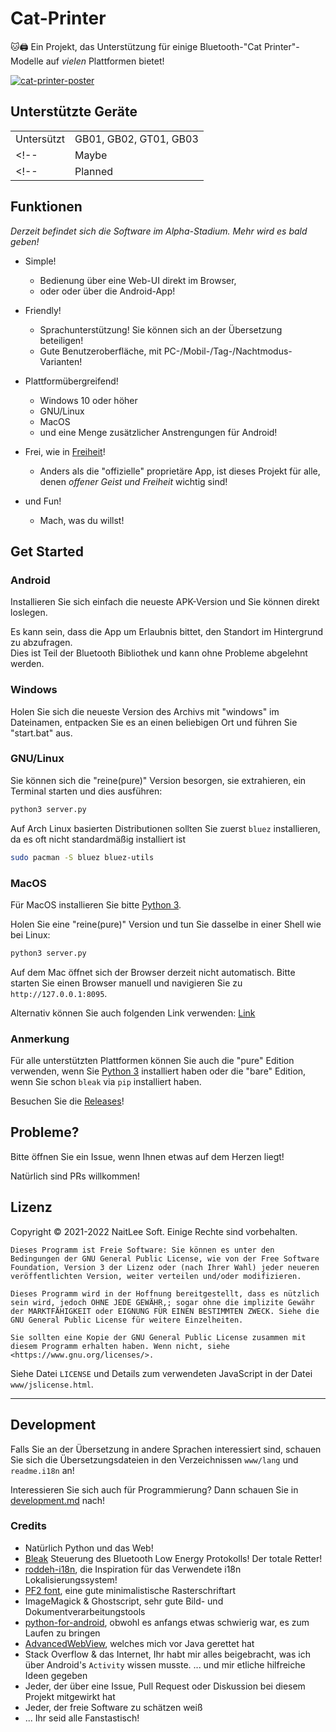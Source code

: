 
# Cat-Printer

🐱🖨 Ein Projekt, das Unterstützung für einige Bluetooth-"Cat Printer"-Modelle auf *vielen* Plattformen bietet!

[![cat-printer-poster](https://repository-images.githubusercontent.com/403563361/93e32942-856c-4552-a8b0-b03c0976a3a7)](https://repository-images.githubusercontent.com/403563361/93e32942-856c-4552-a8b0-b03c0976a3a7)

## Unterstützte Geräte


|    |    |
|----|----|
| Untersützt | GB01, GB02, GT01, GB03  |
<!-- | Maybe     | N/A | -->
<!-- | Planned   | N/A | -->

## Funktionen

*Derzeit befindet sich die Software im Alpha-Stadium. Mehr wird es bald geben!*

- Simple!
  - Bedienung über eine Web-UI direkt im Browser,
  - oder oder über die Android-App!

- Friendly!
  - Sprachunterstützung! Sie können sich an der Übersetzung beteiligen!
  - Gute Benutzeroberfläche, mit PC-/Mobil-/Tag-/Nachtmodus-Varianten!

- Plattformübergreifend!
  - Windows 10 oder höher
  - GNU/Linux
  - MacOS
  - und eine Menge zusätzlicher Anstrengungen für Android!

- Frei, wie in [Freiheit](https://www.gnu.org/philosophy/free-sw.de.html)!
  - Anders als die "offizielle" proprietäre App, ist dieses Projekt für alle, denen *offener Geist und Freiheit* wichtig sind!

- und Fun!
  - Mach, was du willst!

## Get Started

### Android

Installieren Sie sich einfach die neueste APK-Version und Sie können direkt loslegen. 

Es kann sein, dass die App um Erlaubnis bittet, den Standort im Hintergrund zu abzufragen.  
Dies ist Teil der Bluetooth Bibliothek und kann ohne Probleme abgelehnt werden.

### Windows

Holen Sie sich die neueste Version des Archivs mit "windows" im Dateinamen, entpacken Sie es an einen beliebigen Ort und führen Sie "start.bat" aus.

### GNU/Linux

Sie können sich die "reine(pure)" Version besorgen, sie extrahieren, ein Terminal starten und dies ausführen:  
```bash
python3 server.py
```

Auf Arch Linux basierten Distributionen sollten Sie zuerst `bluez` installieren, da es oft nicht standardmäßig installiert ist
```bash
sudo pacman -S bluez bluez-utils
```

### MacOS

Für MacOS installieren Sie bitte [Python 3](https://www.python.org/).

Holen Sie eine "reine(pure)" Version und tun Sie dasselbe in einer Shell wie bei Linux:  
```bash
python3 server.py
```

Auf dem Mac öffnet sich der Browser derzeit nicht automatisch. Bitte starten Sie einen Browser manuell und navigieren Sie zu `http://127.0.0.1:8095`. 

Alternativ können Sie auch folgenden Link verwenden: [Link](http://127.0.0.1:8095)


### Anmerkung

Für alle unterstützten Plattformen können Sie auch die "pure" Edition verwenden, wenn Sie [Python 3](https://www.python.org/) installiert haben oder die "bare" Edition, wenn Sie schon `bleak` via `pip` installiert haben.

Besuchen Sie die [Releases](https://github.com/NaitLee/Cat-Printer/releases)!

## Probleme?

Bitte öffnen Sie ein Issue, wenn Ihnen etwas auf dem Herzen liegt!

Natürlich sind PRs willkommen!

## Lizenz

Copyright © 2021-2022 NaitLee Soft. Einige Rechte sind vorbehalten.

```
Dieses Programm ist Freie Software: Sie können es unter den Bedingungen der GNU General Public License, wie von der Free Software Foundation, Version 3 der Lizenz oder (nach Ihrer Wahl) jeder neueren veröffentlichten Version, weiter verteilen und/oder modifizieren.

Dieses Programm wird in der Hoffnung bereitgestellt, dass es nützlich sein wird, jedoch OHNE JEDE GEWÄHR,; sogar ohne die implizite Gewähr der MARKTFÄHIGKEIT oder EIGNUNG FÜR EINEN BESTIMMTEN ZWECK. Siehe die GNU General Public License für weitere Einzelheiten.

Sie sollten eine Kopie der GNU General Public License zusammen mit diesem Programm erhalten haben. Wenn nicht, siehe <https://www.gnu.org/licenses/>.
```

Siehe Datei `LICENSE` und Details zum verwendeten JavaScript in der Datei `www/jslicense.html`.

--------

## Development

Falls Sie an der Übersetzung in andere Sprachen interessiert sind, schauen Sie sich die Übersetzungsdateien in den Verzeichnissen `www/lang` und `readme.i18n` an!

Interessieren Sie sich auch für Programmierung? Dann schauen Sie in [development.md](development.md) nach!

### Credits

- Natürlich Python und das Web!
- [Bleak](https://bleak.readthedocs.io/en/latest/) Steuerung des Bluetooth Low Energy Protokolls! Der totale Retter!
- [roddeh-i18n](https://github.com/roddeh/i18njs), die Inspiration für das Verwendete i18n Lokalisierungssystem!
- [PF2 font](http://grub.gibibit.com/New_font_format), eine gute minimalistische Rasterschriftart
- ImageMagick & Ghostscript, sehr gute Bild- und Dokumentverarbeitungstools
- [python-for-android](https://python-for-android.readthedocs.io/en/latest/), obwohl es anfangs etwas schwierig war, es zum Laufen zu bringen
- [AdvancedWebView](https://github.com/delight-im/Android-AdvancedWebView), welches mich vor Java gerettet hat
- Stack Overflow & das Internet, Ihr habt mir alles beigebracht, was ich über Android's `Activity` wissen musste.
  ... und mir etliche hilfreiche Ideen gegeben
- Jeder, der über eine Issue, Pull Request oder Diskussion bei diesem Projekt mitgewirkt hat
- Jeder, der freie Software zu schätzen weiß
- ... Ihr seid alle Fanstastisch!